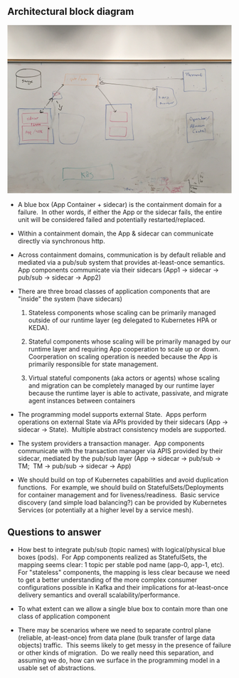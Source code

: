 
## Architectural block diagram

![alt text](figures/architecture-20200213.jpg "block diagram")

+ A blue box (App Container + sidecar) is the containment domain for a
failure.  In other words, if either the App or the sidecar fails, the
entire unit will be considered failed and potentially
restarted/replaced.

+ Within a containment domain, the App & sidecar can communicate
directly via synchronous http.

+ Across containment domains, communication is by default reliable and
mediated via a pub/sub system that provides at-least-once semantics.  
App components communicate via their sidecars
(App1 -> sidecar -> pub/sub -> sidecar -> App2)

+ There are three broad classes of application components that are "inside" the system (have sidecars)

    1. Stateless components whose scaling can be primarily managed
    outside of our runtime layer (eg delegated to Kubernetes HPA or
    KEDA).
    
    2. Stateful components whose scaling will be primarily managed by
    our runtime layer and requiring App cooperation to scale up or
    down. Coorperation on scaling operation is needed because the App
    is primarily responsible for state management.

    3. Virtual stateful components (aka actors or agents) whose
    scaling and migration can be completely managed by our runtime
    layer because the runtime layer is able to activate, passivate,
    and migrate agent instances between containers

+ The programming model supports external State.  Apps perform
operations on external State via APIs provided by their sidecars (App
-> sidecar -> State).  Multiple abstract consistency models are
supported. 

+ The system providers a transaction manager.  App components communicate with the transaction manager via APIS provided by their sidecar, mediated by the pub/sub layer (App -> sidecar -> pub/sub -> TM;  TM -> pub/sub -> sidecar -> App)

+ We should build on top of Kubernetes capabilities and avoid duplication functions.  For example, we should build on StatefulSets/Deployments for container management and for liveness/readiness.  Basic service discovery (and simple load balancing?) can be provided by Kubernetes Services (or potentially at a higher level by a service mesh). 

## Questions to answer

+ How best to integrate pub/sub (topic names) with logical/physical
blue boxes (pods).  For App components realized as StatefulSets, the
mapping seems clear: 1 topic per stable pod name (app-0, app-1, etc). 
For "stateless" components, the mapping is less clear because we need
to get a better understanding of the more complex consumer
configurations possible in Kafka and their implications for
at-least-once delivery semantics and overall scalability/performance. 

+ To what extent can we allow a single blue box to contain more than
one class of application component

+ There may be scenarios where we need to separate control plane
(reliable, at-least-once) from data plane (bulk transfer of large data
objects) traffic.  This seems likely to get messy in the presence of
failure or other kinds of migration.  Do we really need this
separation, and assuming we do, how can we surface in the programming
model in a usable set of abstractions.